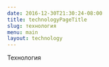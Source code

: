 ```yaml
---
date: 2016-12-30T21:30:24-08:00
title: technologyPageTitle
slug: технология
menu: main
layout: technology
---
```


Технология
